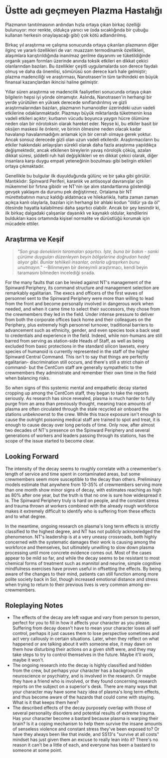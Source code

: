 # Üstte adı geçmeyen Plazma Hastalığı

Plazmanın tanıtılmasının ardından hızla ortaya çıkan birkaç özelliği bulunuyor: mor renkte, oldukça yanıcı ve (oda sıcaklığında bir çubuğu kullanan herkesin onaylayacağı gibi) çok kötü adlandırılmış.

Birkaç yıl araştırma ve çalışma sonucunda ortaya çıkarılan plazmanın diğer ilginç ve yararlı özellikleri de var: muazzam termodinamik özellikleri, alaşımlara karıştırıldığında inanılmaz gerilme dayanımı ve tüketildiğinde organik yaşam formları üzerinde anında toksik etkileri en dikkat çekici olanlarından bazıları. Bu özellikler çeşitli uygulamalarda son derece faydalı olmuş ve daha da önemlisi, sömürüsü son derece karlı hale gelmiştir; plazma madenciliği ve araştırması, Nanotrasen'in tüm tarihindeki en büyük finansal kazançlardan ikincisi haline gelmiştir.

Yıllar süren araştırma ve madencilik faaliyetleri sonucunda ortaya çıkan bilgilerin hepsi iyi yönde olmamıştır. Aslında, Nanotrasen'in herhangi bir yerde yürütülen en yüksek derecede sınıflandırılmış ve gizli araştırmalarından bazıları, plazmanın humanoidler üzerindeki uzun vadeli etkilerine odaklanmaktadır. Plazmayı büyük miktarlarda tüketmenin kısa vadeli etkileri açıktır; kurbanın vücudu boyunca yaygın hücre ölümüne neden olan bir nörotoksin olarak hareket eder. Neyse ki, bu etkiler basit bir oksijen maskesi ile önlenir, ve birinin ölmesine neden olacak kadar havalanıp havalanmadığını anlamak için bir cerrah olmaya gerek yoktur. Ancak sonsuz derecede gizli olan uzun vadeli etkilerdir. Araştırmacıların bu etkiler hakkındaki anlayışları sürekli olarak daha fazla araştırma yapıldıkça değişmektedir, ancak etkilenen bireylerin yavaş nörolojik çöküş, azalan dikkat süresi, şiddetli ruh hali değişiklikleri ve en dikkat çekici olarak, diğer insanlara karşı duygu empati yeteneğinin bozulması gibi belirgin etkileri ortaya çıkmaktadır.

Genellikle bu bulgular ilk duyulduğunda gülünç ve bir şaka gibi görülür. Mantıklıdır: Spinward Periferi, karanlık ve antisosyal davranışlar için mükemmel bir fırtına gibidir ve NT'nin işe alım standartlarına gösterdiği gevşek yaklaşım da durumu pek değiştirmez. Ortalama bir NT mürettebatının maruz kaldığı aldatmaca ve hilekarlıkla, hatta zaman zaman açıkça kanlı olaylarla, bazıları için herhangi bir ahlaki kodun "öldür ya da öl" ötesinde hayatta kalabilmesi daha şaşırtıcı olabilir. Ancak bir şey kesindir ki, ilk birkaç dalgadaki çalışanlar dayanıklı ve kaynaklı oldular, kendilerini buldukları kaos ortamında kişisel normalite ve dürüstlüğü korumak için mücadele ettiler.

## Araştırma ve Keşif

> *"Son grup deneklerin taramaları şaşırtıcı. İşte, buna bir bakın - sanki çürüme duyguları düzenleyen beyin bölgelerine doğrudan hedef alıyor gibi. Bunlar tehlikeli insanlar, onlarla uğraşırken bunu unutmayın."* 
> --Bilinmeyen bir deneyimli araştırmacı, kendi beyin taramasını bilmeden incelediği sırada.
 
For the many faults that can be levied against NT's management of the Spinward Periphery, its command structure and management selection are remarkably egalitarian. The execs and officers of the first waves of personnel sent to the Spinward Periphery were more than willing to lead from the front and become personally involved in dangerous work when needed, and when it came time to select their successors, they chose from the crewmembers they led in the field. Under intense pressure to deliver from both the corporate offices back home and their colleagues on the Periphery, plus extremely high personnel turnover, traditional barriers to advancement such as ethnicity, gender, and even species took a back seat to credentials and experience in the field. Indeed, while non-humans are still barred from serving as station-side Heads of Staff, as well as being excluded from basic protections in the standard silicon lawsets, every species of humanoid is currently represented in the staff of the higher Spinward Central Command. This isn't to say that things are perfectly egalitarian- discrimination still occurs, and there's still a strict chain of command- but the CentCom staff are generally sympathetic to the crewmembers they administrate and remember their own time in the field when balancing risks.

So when signs of this systemic mental and empathetic decay started cropping up among the CentCom staff, they began to take the reports seriously. As research has since revealed, plasma is much harder to fully purge from an area than previously thought, meaning trace amounts of plasma are often circulated through the stale recycled air onboard the stations unbeknownst to the crew. While this trace exposure isn't enough to cause the outright poisoning medical staff are trained to spot and treat, it is enough to cause decay over long periods of time. Only now, after almost two decades of NT's presence on the Spinward Periphery and several generations of workers and leaders passing through its stations, has the scope of the issue started to become clear.

## Looking Forward

The intensity of the decay seems to roughly correlate with a crewmember's length of service and time spent in contaminated areas, but some crewmembers seem more susceptible to the decay than others. Preliminary models estimate that anywhere from 10-35% of crewmembers serving more than one month show minor signs of decay, with estimates reaching as high as 80% after one year, but the truth is that no one is sure how widespread it is. The Spinward Periphery truly is hard on people, and the constant stress and trauma thrown at workers combined with the already rough workforce makes it extremely difficult to identify who is suffering from these effects and to what degree.

In the meantime, ongoing research on plasma's long term effects is strictly classified to the highest degree, and NT has not publicly acknowledged the phenomenon. NT's leadership is at a very uneasy crossroads, both highly concerned with the systematic damages their work is causing among the workforce and themselves, but ultimately unwilling to slow down plasma processing until more concrete evidence comes out. Most of the cases appear to be mild so far, and while the decay seems to be resistant to most chemical forms of treatment such as mannitol and neurine, simple cognitive mindfulness exercises have proven useful in offsetting the effects. By being aware of the changes to their mind, patients can still function among more polite society back in Sol, though increased emotional distance and stress when trying to return to their previous lives is very common among ex-crewmembers.


## Roleplaying Notes

- The effects of the decay are left vague and vary from person to person, perfect for you to fill in how it affects your character as you please. Suffering from decay doesn't have to mean your character loses all self control, perhaps it just causes them to lose perspective sometimes and act very callously in certain situations. Later, when they reflect on what happened or are talking about it with someone else, it may dawn on them how disturbing their actions on a given shift were, and they may take steps to try to control themselves in the future. Maybe it'll work, maybe it won't.
- The ongoing research into the decay is highly classified and hidden from the crew, but perhaps your character has a background in neuroscience or psychiatry, and is involved in the research. Or maybe they have a friend who is involved, or they found concerning research reports on the subject on a superior's desk. There are many ways that your character may have some hazy idea of plasma's long term effects, and thus become aware of the hazards that could come with staying. What is it that keeps them here?
- The described effects of the decay purposely overlap with those of several personality disorders and potential results of extreme trauma. Has your character become a bastard because plasma is warping their brain? Is it a coping mechanism to help them survive the insane amounts of senseless violence and constant stress they've been exposed to? Or have they always been like that inside, and SS13's "survive at all costs" mindset has just given them an excuse to really lean into it? There's no reason it can't be a little of each, and everyone has been a bastard to someone at some point.
